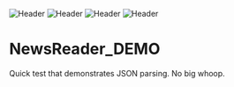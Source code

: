 ![Header](https://img.shields.io/badge/platform-iOS-lightgrey.svg)
![Header](https://img.shields.io/badge/version-1.0-green.svg)
![Header](https://img.shields.io/badge/build-passing-brightgreen.svg)
![Header](https://img.shields.io/badge/swift-4.2-orange.svg)

# NewsReader_DEMO

Quick test that demonstrates JSON parsing. No big whoop.
